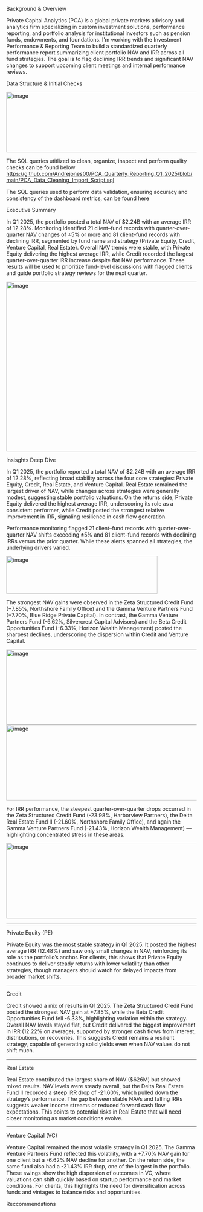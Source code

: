 Background & Overview

Private Capital Analytics (PCA) is a global private markets advisory and analytics firm specializing in custom investment solutions, performance reporting, and portfolio analysis for institutional investors such as pension funds, endowments, and foundations. I’m working with the Investment Performance & Reporting Team to build a standardized quarterly performance report summarizing client portfolio NAV and IRR across all fund strategies. The goal is to flag declining IRR trends and significant NAV changes to support upcoming client meetings and internal performance reviews.

Data Structure & Initial Checks

<img width="647" height="160" alt="image" src="https://github.com/user-attachments/assets/0d46827d-e1a1-4b03-9bf1-8fd4e2e77824" />

The SQL queries utitlized to clean, organize, inspect and perform quality checks can be found below
  https://github.com/Andrejones00/PCA_Quarterly_Reporting_Q1_2025/blob/main/PCA_Data_Cleaning_Import_Script.sql

The SQL queries used to perform data validation, ensuring accuracy and consistency of the dashboard metrics, can be found here


Executive Summary

In Q1 2025, the portfolio posted a total NAV of $2.24B with an average IRR of 12.28%. Monitoring identified 21 client–fund records with quarter-over-quarter NAV changes of ±5% or more and 81 client–fund records with declining IRR, segmented by fund name and strategy (Private Equity, Credit, Venture Capital, Real Estate). Overall NAV trends were stable, with Private Equity delivering the highest average IRR, while Credit recorded the largest quarter-over-quarter IRR increase despite flat NAV performance. These results will be used to prioritize fund-level discussions with flagged clients and guide portfolio strategy reviews for the next quarter.


<img width="1000" height="450" alt="image" src="https://github.com/user-attachments/assets/7e647cc7-cc79-4c1b-876e-61aae4c399ff" />





Insisghts Deep Dive

In Q1 2025, the portfolio reported a total NAV of $2.24B with an average IRR of 12.28%, reflecting broad stability across the four core strategies: Private Equity, Credit, Real Estate, and Venture Capital. Real Estate remained the largest driver of NAV, while changes across strategies were generally modest, suggesting stable portfolio valuations. On the returns side, Private Equity delivered the highest average IRR, underscoring its role as a consistent performer, while Credit posted the strongest relative improvement in IRR, signaling resilience in cash flow generation. 

Performance monitoring flagged 21 client–fund records with quarter-over-quarter NAV shifts exceeding ±5% and 81 client–fund records with declining IRRs versus the prior quarter. While these alerts spanned all strategies, the underlying drivers varied.

<img width="400" height="100" alt="image" src="https://github.com/user-attachments/assets/fe4013b5-346a-4c93-bacb-eed80c15ac6b" />

The strongest NAV gains were observed in the Zeta Structured Credit Fund (+7.85%, Northshore Family Office) and the Gamma Venture Partners Fund (+7.70%, Blue Ridge Private Capital). In contrast, the Gamma Venture Partners Fund (-6.62%, Silvercrest Capital Advisors) and the Beta Credit Opportunities Fund (-6.33%, Horizon Wealth Management) posted the sharpest declines, underscoring the dispersion within Credit and Venture Capital.

<img width="1000" height="200" alt="image" src="https://github.com/user-attachments/assets/3ae83da4-5e32-453a-95b3-ef03883786c7" />

<img width="1000" height="200" alt="image" src="https://github.com/user-attachments/assets/b79effb8-ac9b-4e39-8c28-2690279e524d" />


For IRR performance, the steepest quarter-over-quarter drops occurred in the Zeta Structured Credit Fund (-23.98%, Harborview Partners), the Delta Real Estate Fund II (-21.60%, Northshore Family Office), and again the Gamma Venture Partners Fund (-21.43%, Horizon Wealth Management) — highlighting concentrated stress in these areas.

<img width="1000" height="200" alt="image" src="https://github.com/user-attachments/assets/c88cb1f4-29ed-4225-ad4b-f5079a943d6d" />

________________________________________
Private Equity (PE)

Private Equity was the most stable strategy in Q1 2025. It posted the highest average IRR (12.48%) and saw only small changes in NAV, reinforcing its role as the portfolio’s anchor. For clients, this shows that Private Equity continues to deliver steady returns with lower volatility than other strategies, though managers should watch for delayed impacts from broader market shifts.
________________________________________
Credit

Credit showed a mix of results in Q1 2025. The Zeta Structured Credit Fund posted the strongest NAV gain at +7.85%, while the Beta Credit Opportunities Fund fell -6.33%, highlighting variation within the strategy. Overall NAV levels stayed flat, but Credit delivered the biggest improvement in IRR (12.22% on average), supported by stronger cash flows from interest, distributions, or recoveries. This suggests Credit remains a resilient strategy, capable of generating solid yields even when NAV values do not shift much.
________________________________________
Real Estate

Real Estate contributed the largest share of NAV ($626M) but showed mixed results. NAV levels were steady overall, but the Delta Real Estate Fund II recorded a steep IRR drop of -21.60%, which pulled down the strategy’s performance. The gap between stable NAVs and falling IRRs suggests weaker income streams or reduced forward cash flow expectations. This points to potential risks in Real Estate that will need closer monitoring as market conditions evolve.
________________________________________
Venture Capital (VC)

Venture Capital remained the most volatile strategy in Q1 2025. The Gamma Venture Partners Fund reflected this volatility, with a +7.70% NAV gain for one client but a -6.62% NAV decline for another. On the return side, the same fund also had a -21.43% IRR drop, one of the largest in the portfolio. These swings show the high dispersion of outcomes in VC, where valuations can shift quickly based on startup performance and market conditions. For clients, this highlights the need for diversification across funds and vintages to balance risks and opportunities.




Reccommendations

